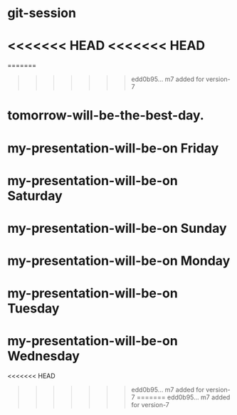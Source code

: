 # git-session
<<<<<<< HEAD
<<<<<<< HEAD
=======
=======
>>>>>>> edd0b95... m7 added for version-7
# tomorrow-will-be-the-best-day.
# my-presentation-will-be-on Friday
# my-presentation-will-be-on Saturday
# my-presentation-will-be-on Sunday
# my-presentation-will-be-on Monday
# my-presentation-will-be-on Tuesday
# my-presentation-will-be-on Wednesday

<<<<<<< HEAD
>>>>>>> edd0b95... m7 added for version-7
=======
>>>>>>> edd0b95... m7 added for version-7
